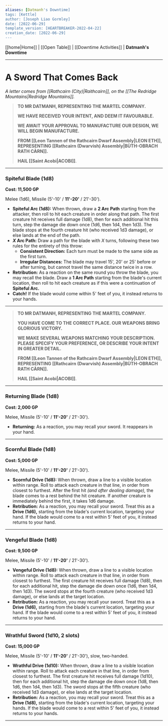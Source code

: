 ```yaml
---
aliases: [Datmanh's Downtime]
tags: [Kettle]
author: [Joseph Liao Gormley]
date: [2022-06-29]
template_version: [HEARTBREAKER-2022-04-22]
creation_date: [2022-06-29]
---
```

<!-- Home | Character Creation | -->
[[home|Home]] | [[Open Table]] | [[Downtime Activities]] | **Datmanh's Downtime**
___
# A Sword That Comes Back
*A letter comes from [[Rathcairn (City)|Raithcairn]], on the [[The Redridge Mountains|Redridge Mountains]].*

> **TO MR DATMANH, REPRESENTING THE MARTEL COMPANY.**
> 
> **WE HAVE RECEIVED YOUR INTENT, AND DEEM IT FAVOURABLE.**
> 
> **WE AWAIT YOUR APPROVAL TO MANUFACTURE OUR DESIGN, WE WILL BEGIN MANUFACTURE.**
> 
> **FROM [[Leon Tannen of the Rathcairn Dwarf Assembly|LEON ETH]], REPRESENTING [[Rathcairn (Dwarvish) Assembly|BÙTH-OBRACH RATH CÀRN]].**
> 
> **HAIL [[Saint Acobi|ACOBI]]**.
___
### Spiteful Blade (1d8)
**Cost: 11,500 GP**

Melee (1d6), Missile (5'-10' / **11'-20'** / 21'-30').

- **Spiteful Arc (1d8):** When thrown, draw a **2 Arc Path** starting from the attacker, then roll to hit each creature in order along that path. The first creature hit receives full damage (1d8), then for each additional hit this turn, step the damage die down once (1d6, then 1d4, then 1d3). The blade stops at the fourth creature hit (who received 1d3 damage), or else lands at the end of the path.
- **$X$ Arc Path:** Draw a path for the blade with $X$ turns, following these two rules for the entirety of this throw:
	- **Consistent Direction:** Each turn must be made to the same side as the first turn.
	- **Irregular Distances:** The blade may travel 15', 20' or 25' before or after turning, but cannot travel the same distance twice in a row.
- **Retribution:** As a reaction on the same round you throw the blade, you may recall the blade. Draw a **1 Arc Path** starting from the blade's current location, then roll to hit each creature as if this were a continuation of **Spiteful Arc.**
- **Catch!** If the blade would come within 5' feet of you, it instead returns to your hands.


___
> **TO MR DATMANH, REPRESENTING THE MARTEL COMPANY.**
>
> **YOU HAVE COME TO THE CORRECT PLACE. OUR WEAPONS BRING GLORIOUS VICTORY.**
> 
> **WE MAKE SEVERAL WEAPONS MATCHING YOUR DESCRIPTION. PLEASE SPECIFY YOUR PREFERENCE, OR DESCRIBE YOUR INTENT IN GREATER DETAIL.**
> 
> **FROM [[Leon Tannen of the Rathcairn Dwarf Assembly|LEON ETH]], REPRESENTING [[Rathcairn (Dwarvish) Assembly|BÙTH-OBRACH RATH CÀRN]].**
> 
> **HAIL [[Saint Acobi|ACOBI]]**.

___
### **Returning Blade (1d8)**
**Cost: 2,000 GP**

Melee, Missile (5'-10' / **11'-20'** / 21'-30').
- **Returning:** As a reaction, you may recall your sword. It reappears in your hand.

___
### Scornful Blade (1d8)
**Cost: 5,000 GP**

Melee, Missile (5'-10' / **11'-20'** / 21'-30').
- **Scornful Drive (1d8):** When thrown, draw a line to a visible location within range. Roll to attack each creature in that line, in order from closest to furthest. After the first hit *(and after dealing damage),* the blade comes to a rest behind the hit creature. If another creature is immediately behind the first, it takes 1d6 damage.
- **Retribution:** As a reaction, you may recall your sword. Treat this as a **Drive (1d6),** starting from the blade's current location, targeting your hand. If the blade would come to a rest within 5' feet of you, it instead returns to your hand.

___
### Vengeful Blade (1d8)
**Cost: 9,500 GP**

Melee, Missile (5'-10' / **11'-20'** / 21'-30').
- **Vengeful Drive (1d8):** When thrown, draw a line to a visible location within range. Roll to attack each creature in that line, in order from closest to furthest. The first creature hit receives full damage (1d8), then for each additional hit, step the damage die down once (1d6, then 1d4, then 1d3). The sword stops at the fourth creature (who received 1d3 damage), or else lands at the target location.
- **Retribution:** As a reaction, you may recall your sword. Treat this as a **Drive (1d6),** starting from the blade's current location, targeting your hand. If the blade would come to a rest within 5' feet of you, it instead returns to your hand.

___
### Wrathful Sword (1d10, 2 slots)
**Cost: 15,000 GP**

Melee, Missile (5'-10' / **11'-20'** / 21'-30'), slow, two-handed.
- **Wrathful Drive (1d10):** When thrown, draw a line to a visible location within range. Roll to attack each creature in that line, in order from closest to furthest. The first creature hit receives full damage (1d10), then for each additional hit, step the damage die down once (1d8, then 1d6, then 1d4, then 1d3). The sword stops at the fifth creature (who received 1d3 damage), or else lands at the target location.
- **Retribution:** As a reaction, you may recall your sword. Treat this as a **Drive (1d8),** starting from the blade's current location, targeting your hands. If the blade would come to a rest within 5' feet of you, it instead returns to your hands.



___
<!--*See also:* 
*References:*
*Source:* -->
<!-- Sources, read more, links, etc. -->
<!-- *Source: Entry by [[Mike Maxin]].* -->
<!-- Leave an empty line at the end, otherwise Exporter complains. -->
